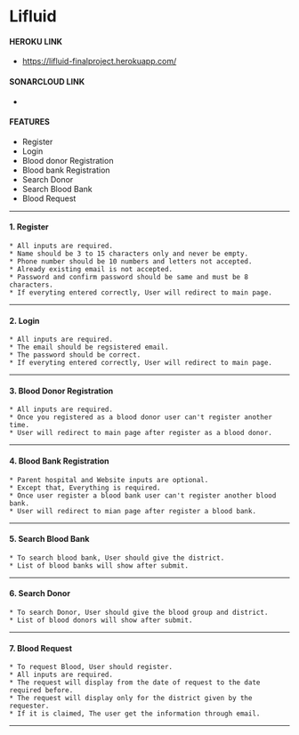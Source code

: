 # Lifluid

#### HEROKU LINK

* https://lifluid-finalproject.herokuapp.com/

#### SONARCLOUD LINK

*

#### FEATURES

* Register
* Login
* Blood donor Registration
* Blood bank Registration
* Search Donor
* Search Blood Bank
* Blood Request

***

#### 1. Register

    * All inputs are required.
    * Name should be 3 to 15 characters only and never be empty.
    * Phone number should be 10 numbers and letters not accepted.
    * Already existing email is not accepted.
    * Password and confirm password should be same and must be 8 characters.
    * If everyting entered correctly, User will redirect to main page.
***

#### 2. Login

    * All inputs are required.
    * The email should be regsistered email.
    * The password should be correct.
    * If everyting entered correctly, User will redirect to main page.
***

#### 3. Blood Donor Registration

    * All inputs are required.
    * Once you registered as a blood donor user can't register another time.
    * User will redirect to main page after register as a blood donor.

***

#### 4. Blood Bank Registration

    * Parent hospital and Website inputs are optional.
    * Except that, Everything is required.
    * Once user register a blood bank user can't register another blood bank.
    * User will redirect to mian page after register a blood bank.

***

#### 5. Search Blood Bank

    * To search blood bank, User should give the district.
    * List of blood banks will show after submit.
***

#### 6. Search Donor

    * To search Donor, User should give the blood group and district.
    * List of blood donors will show after submit.
***

#### 7. Blood Request

    * To request Blood, User should register.
    * All inputs are required.
    * The request will display from the date of request to the date required before.
    * The request will display only for the district given by the requester.
    * If it is claimed, The user get the information through email.
***
